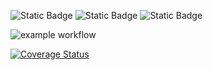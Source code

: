 ![Static Badge](https://img.shields.io/badge/license-GNU%20GPLv3-blue)
![Static Badge](https://img.shields.io/badge/language-python3-orange)
![Static Badge](https://img.shields.io/badge/platform-linux-yellow)

![example workflow](https://github.com/SE24Fall/SE-HW1/actions/workflows/python-workflow.yml/badge.svg?event=pull_request)

[![Coverage Status](https://coveralls.io/repos/github/SE24Fall/SE-HW1/badge.svg?branch=develop)](https://coveralls.io/github/SE24Fall/SE-HW1?branch=develop)